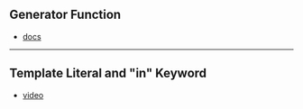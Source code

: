 ## Generator Function

- [docs](https://developer.mozilla.org/en-US/docs/Web/JavaScript/Reference/Statements/function*)

---

## Template Literal and "in" Keyword

- [video](https://www.youtube.com/watch?v=WIP1czLm3CY)